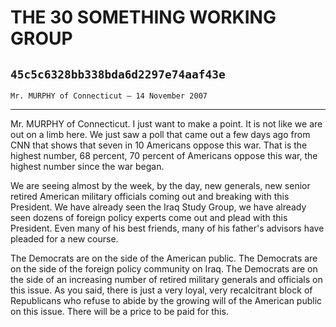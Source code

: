 # THE 30 SOMETHING WORKING GROUP
## `45c5c6328bb338bda6d2297e74aaf43e`
`Mr. MURPHY of Connecticut — 14 November 2007`

---


Mr. MURPHY of Connecticut. I just want to make a point. It is not 
like we are out on a limb here. We just saw a poll that came out a few 
days ago from CNN that shows that seven in 10 Americans oppose this 
war. That is the highest number, 68 percent, 70 percent of Americans 
oppose this war, the highest number since the war began.



We are seeing almost by the week, by the day, new generals, new 
senior retired American military officials coming out and breaking with 
this President. We have already seen the Iraq Study Group, we have 
already seen dozens of foreign policy experts come out and plead with 
this President. Even many of his best friends, many of his father's 
advisors have pleaded for a new course.

The Democrats are on the side of the American public. The Democrats 
are on the side of the foreign policy community on Iraq. The Democrats 
are on the side of an increasing number of retired military generals 
and officials on this issue. As you said, there is just a very loyal, 
very recalcitrant block of Republicans who refuse to abide by the 
growing will of the American public on this issue. There will be a 
price to be paid for this.